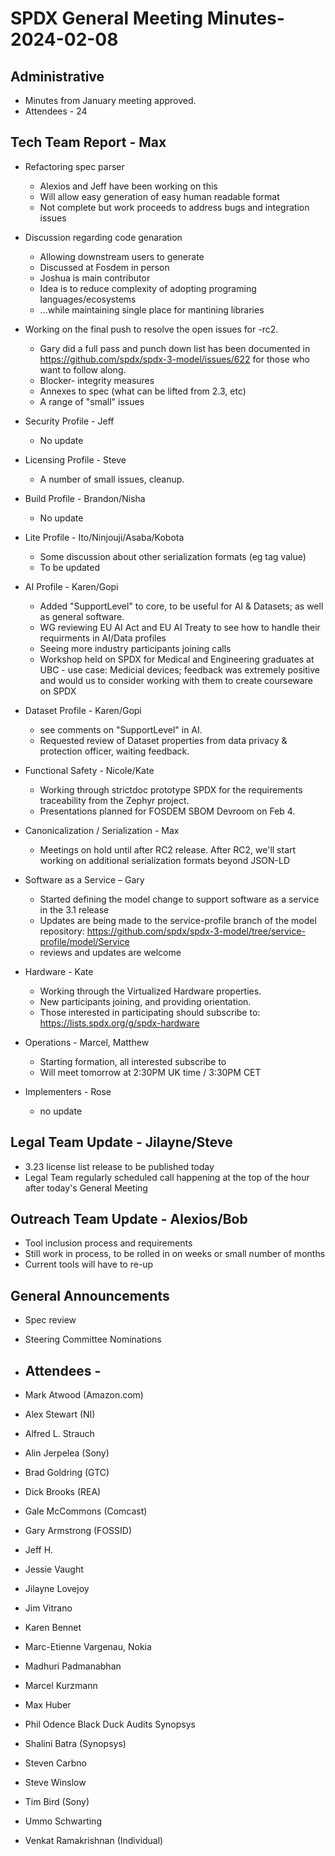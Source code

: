 # SPDX General Meeting Minutes- 2024-02-08

## Administrative 
* Minutes from January meeting approved.
* Attendees - 24

## Tech Team Report - Max

* Refactoring spec parser
  * Alexios and Jeff have been working on this
  * Will allow easy generation of easy human readable format
  * Not complete but work proceeds to address bugs and integration issues
* Discussion regarding code genaration
  * Allowing downstream users to generate
  * Discussed at Fosdem in person
  * Joshua is main contributor
  * Idea is to reduce complexity of adopting programing languages/ecosystems
  * ...while maintaining single place for mantining libraries
* Working on the final push to resolve the open issues for -rc2.
  * Gary did a full pass and punch down list has been documented in https://github.com/spdx/spdx-3-model/issues/622 for those who want to follow along.
  * Blocker- integrity measures
  * Annexes to spec (what can be lifted from 2.3, etc)
  * A range of "small" issues

* Security Profile - Jeff
  *  No update

* Licensing Profile - Steve
  *  A number of small issues, cleanup.

* Build Profile - Brandon/Nisha
  * No update

* Lite Profile - Ito/Ninjouji/Asaba/Kobota
  * Some discussion about other serialization formats (eg tag value)
  * To be updated

* AI Profile -  Karen/Gopi
  * Added "SupportLevel" to core, to be useful for AI & Datasets; as well as general software. 
  * WG reviewing EU AI Act and EU AI Treaty to see how to handle their requirments in AI/Data profiles
  * Seeing more industry participants joining calls  
  * Workshop held  on SPDX for Medical and Engineering graduates at UBC - use case: Medicial devices; feedback was extremely positive and would us to consider working with them to create courseware on SPDX

* Dataset Profile - Karen/Gopi 
  * see comments on "SupportLevel" in AI.
  * Requested review of Dataset properties from data privacy & protection officer,  waiting feedback.

* Functional Safety - Nicole/Kate
  * Working through strictdoc prototype SPDX for the requirements traceability  from the Zephyr project.
  * Presentations planned for FOSDEM SBOM Devroom on Feb 4.

* Canonicalization / Serialization - Max
  * Meetings on hold until after RC2 release.  After RC2, we'll start working on additional serialization formats beyond JSON-LD
 
* Software as a Service – Gary
  * Started defining the model change to support software as a service in the 3.1 release
  * Updates are being made to the service-profile branch of the model repository: https://github.com/spdx/spdx-3-model/tree/service-profile/model/Service
  * reviews and updates are welcome

* Hardware - Kate
  * Working through the Virtualized Hardware properties.
  * New participants joining, and providing orientation.
  * Those interested in participating should subscribe to: https://lists.spdx.org/g/spdx-hardware

* Operations - Marcel, Matthew
  * Starting formation,  all interested subscribe to 
  * Will meet tomorrow at 2:30PM UK time / 3:30PM CET

* Implementers - Rose
  * no update

## Legal Team Update - Jilayne/Steve
* 3.23 license list release to be published today
* Legal Team regularly scheduled call happening at the top of the hour after today's General Meeting

## Outreach Team Update - Alexios/Bob
* Tool inclusion process and requirements
* Still work in process, to be rolled in on weeks or small number of months
* Current tools will have to re-up

## General Announcements
* Spec review
* Steering Committee Nominations

* ## Attendees - 
* Mark Atwood (Amazon.com)
* Alex Stewart (NI)
* Alfred L. Strauch
* Alin Jerpelea (Sony)
* Brad Goldring (GTC)
* Dick Brooks (REA)
* Gale McCommons (Comcast)
* Gary Armstrong (FOSSID)
* Jeff H.
* Jessie Vaught
* Jilayne Lovejoy
* Jim Vitrano
* Karen Bennet
* Marc-Etienne Vargenau, Nokia
* Madhuri Padmanabhan
* Marcel Kurzmann
* Max Huber
* Phil Odence Black Duck Audits Synopsys
* Shalini Batra (Synopsys)
* Steven Carbno
* Steve Winslow
* Tim Bird (Sony)
* Ummo Schwarting
* Venkat Ramakrishnan (Individual)
